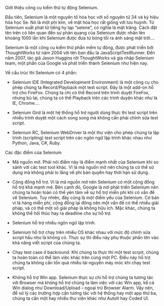 Giới thiệu công cụ kiểm thử tự động Selenium.

Đầu tiên, Selenium là một nguyên tố hóa học với số nguyên tử 34 và ký hiệu hóa học Se. Nó là một phi kim, về mặt hóa học rất giống với lưu huỳnh. Từ Selenium xuất phát từ tiếng hy lạp “selene”, có nghĩa là mặt trăng. Cách đặt tên trên có liên quan đến sự phản quang của Selenium được nhân lên khoảng 1000 lần khi Selenium được đưa từ bóng tối ra ánh sáng mặt trời….

Selenium là một công cụ kiểm thử phần mềm tự động, được phát triển bởi ThoughtWorks từ năm 2004 với tên ban đầu là JavaScriptTestRunner. Đến năm 2007, tác giả Jason Huggins rời ThoughtWorks và gia nhập Selenium team, một phần của Google và phát triển thành Selenium như hiện nay.

Về cấu trúc thì Selenium có 4 phần:

- Selenium IDE (Integrated Development Environment) là một công cụ cho phép chúng ta Record/Playback một test script. Đây là một add-on hỗ trợ cho FireFox. Chúng ta chỉ có thể Record trên trình duyệt FireFox, nhưng bù lại, chúng ta có thể Playback trên các trình duyện khác như là IE, Chrome….

- Selenium Gird là một hệ thống hỗ trợ người dùng thực thi test script trên nhiều trình duyệt một cách song song mà không cần phải chỉnh sửa test script.

- Selenium RC, Selenium WebDriver là một thư viện cho phép chúng ta lập trình (scripting) test script trên các ngôn ngữ lập trình khác nhau như Python, Java, C#, Ruby.

Các đặc điểm của Selenium

- Mã nguồn mở. Phải nói điểm này là điểm mạnh nhất của Selenium khi so sánh với các test tool khác. Vì là mã nguồn mở nên chúng ta có thể sử dụng mà không phải lo lắng về phí bản quyền hay thời hạn sử dụng.

- Cộng đồng hỗ trợ. Vì là mã nguồn mở nên Selenium có một cộng đồng hỗ trợ khá mạnh mẽ. Bên cạnh đó, Google là nơi phát triển Selenium nên chúng ta hoàn toàn có thể yên tâm về sự hổ trợ miễn phí khi có vấn đề về Selenium. Tuy nhiên, đây cũng là một điểm yếu của Selenium. Cơ bản vì là hàng miễn phí, cộng đồng lại đông nên một vấn đề có thể nhiều giải pháp, và có thể một số giải pháp là không hữu ích. Mặc khác, chúng ta không thể hối thúc hay ra deadline cho sự hỗ trợ.

- Selenium hỗ trợ nhiều ngôn ngữ lập trình.

- Selenium hỗ trợ chạy trên nhiều OS khác nhau với mức độ chỉnh sửa script hầu như là không có. Thực sự thì điều này phụ thuộc phần lớn vào khả năng viết script của chúng ta.

- Chạy test case ở backround. Khi chúng ta thực thi một test scrpit, chúng ta hoàn toàn có thể làm việc khác trên cùng một PC. Điều này hỗ trợ chúng ta không cần tốn quá nhiều tài nguyên máy móc khi chạy test script.

- Không hỗ trợ Win app. Selenium thực sự chỉ hỗ trợ chúng ta tương tác với Browser mà không hỗ trợ chúng ta làm việc với các Win app, kể cả Win dialog như Download/Upload – ngoại trừ Browser Alarm. Vậy nên, để xử lý các trường hợp cần tương tác với hệ thống hay một app thứ ba, chúng ta cần một hay nhiều thư viện khác như AutoIt hay Coded UI.
